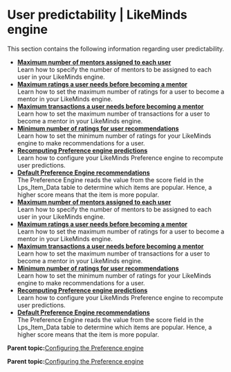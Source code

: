 # User predictability \| LikeMinds engine

This section contains the following information regarding user predictability.

-   **[Maximum number of mentors assigned to each user](../pzn/pzn_max_mentors_per_user.md)**  
Learn how to specify the number of mentors to be assigned to each user in your LikeMinds engine.
-   **[Maximum ratings a user needs before becoming a mentor](../pzn/pzn_max_ratings_become_mentor.md)**  
Learn how to set the maximum number of ratings for a user to become a mentor in your LikeMinds engine.
-   **[Maximum transactions a user needs before becoming a mentor](../pzn/pzn_max_transactions_become_mentor.md)**  
Learn how to set the maximum number of transactions for a user to become a mentor in your LikeMinds engine.
-   **[Minimum number of ratings for user recommendations](../pzn/pzn_minimum_number_ratings.md)**  
Learn how to set the minimum number of ratings for your LikeMinds engine to make recommendations for a user.
-   **[Recomputing Preference engine predictions](../pzn/pzn_recompute_preference_engine_predictions.md)**  
Learn how to configure your LikeMinds Preference engine to recompute user predictions.
-   **[Default Preference Engine recommendations](../pzn/pzn_default_preference_engine.md)**  
The Preference Engine reads the value from the score field in the Lps\_Item\_Data table to determine which items are popular. Hence, a higher score means that the item is more popular.
-   **[Maximum number of mentors assigned to each user](../pzn/pzn_max_mentors_per_user.md)**  
Learn how to specify the number of mentors to be assigned to each user in your LikeMinds engine.
-   **[Maximum ratings a user needs before becoming a mentor](../pzn/pzn_max_ratings_become_mentor.md)**  
Learn how to set the maximum number of ratings for a user to become a mentor in your LikeMinds engine.
-   **[Maximum transactions a user needs before becoming a mentor](../pzn/pzn_max_transactions_become_mentor.md)**  
Learn how to set the maximum number of transactions for a user to become a mentor in your LikeMinds engine.
-   **[Minimum number of ratings for user recommendations](../pzn/pzn_minimum_number_ratings.md)**  
Learn how to set the minimum number of ratings for your LikeMinds engine to make recommendations for a user.
-   **[Recomputing Preference engine predictions](../pzn/pzn_recompute_preference_engine_predictions.md)**  
Learn how to configure your LikeMinds Preference engine to recompute user predictions.
-   **[Default Preference Engine recommendations](../pzn/pzn_default_preference_engine.md)**  
The Preference Engine reads the value from the score field in the Lps\_Item\_Data table to determine which items are popular. Hence, a higher score means that the item is more popular.

**Parent topic:**[Configuring the Preference engine ](../pzn/pzn_configure_preference_engine.md)

**Parent topic:**[Configuring the Preference engine ](../pzn/pzn_configure_preference_engine.md)

